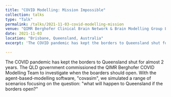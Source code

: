 ```yaml
---
title: "COVID Modelling: Mission Impossible"
collection: talks
type: "Talk"
permalink: /talks/2021-11-03-covid-modelling-mission
venue: "QIMR Berghofer Clinical Brain Network & Brain Modelling Group Lab Meeting"
date: 2021-11-03
location: "Brisbane, Queensland, Australia"
excerpt: 'The COVID pandemic has kept the borders to Queensland shut for almost 2 years. The QLD government commissioned the QIMR Berghofer COVID Modelling Team to investigate when the boarders should open. With the agent-based-modelling software, "covasim", we simulated a range of scenarios focusing on the question: "what will happen to Queensland if the borders open?"'

---
```


The COVID pandemic has kept the borders to Queensland shut for almost 2 years. The QLD government commissioned the QIMR Berghofer COVID Modelling Team to investigate when the boarders should open. With the agent-based-modelling software, "covasim", we simulated a range of scenarios focusing on the question: "what will happen to Queensland if the borders open?"
